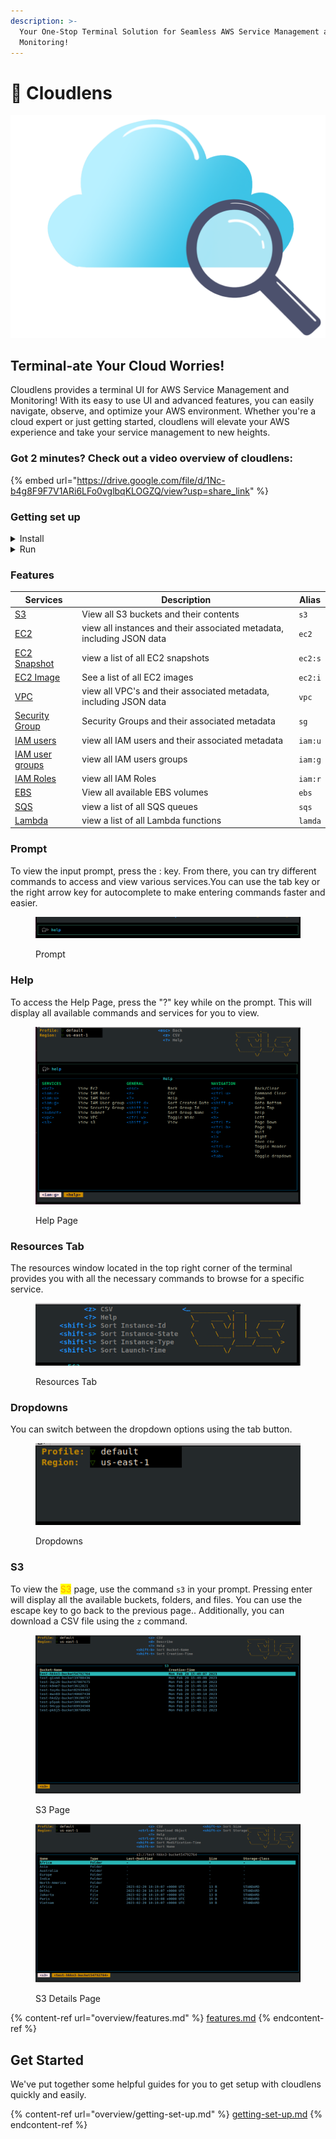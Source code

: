 ```yaml
---
description: >-
  Your One-Stop Terminal Solution for Seamless AWS Service Management and
  Monitoring!
---
```


# 👋 Cloudlens

![](<.gitbook/assets/cloudlens (2).png>)

## Terminal-ate Your Cloud Worries!

Cloudlens provides a terminal UI for AWS Service Management and Monitoring! With its easy to use UI and advanced features, you can easily navigate, observe, and optimize your AWS environment. Whether you're a cloud expert or just getting started, cloudlens will elevate your AWS experience and take your service management to new heights.

### Got 2 minutes? Check out a video overview of cloudlens:

{% embed url="https://drive.google.com/file/d/1Nc-b4g8F9F7V1ARi6LFo0vglbqKLOGZQ/view?usp=share_link" %}

### Getting set up

<details>

<summary>Install</summary>

```
brew install one2nc/cloudlens/cloudlens
```

</details>

<details>

<summary>Run</summary>

```
cloudlens
```

</details>

### Features

| Services                             | Description                                                           | Alias   |
| ------------------------------------ | --------------------------------------------------------------------- | ------- |
| [S3](./#s3)                          | View all S3 buckets and their contents                                | `s3`    |
| [EC2](./#ec2)                        | view all instances and their associated metadata, including JSON data | `ec2`   |
| [EC2 Snapshot](./#ec2-snapshot)      | view a list of all EC2 snapshots                                      | `ec2:s` |
| [EC2 Image](./#ec2-image)            | See a list of all EC2 images                                          | `ec2:i` |
| [VPC](./#vpc)                        | view all  VPC's and their associated metadata, including JSON data    | `vpc`   |
| [Security Group](./#security-group)  | Security Groups and their associated metadata                         | `sg`    |
| [IAM users](./#iam-users)            | view all IAM users and their associated metadata                      | `iam:u` |
| [IAM user groups](./#iam-user-group) | view all IAM users groups                                             | `iam:g` |
| [IAM Roles](./#iam-roles)            | view all IAM Roles                                                    | `iam:r` |
| [EBS](./#ebs)                        | View all available EBS volumes                                        | `ebs`   |
| [SQS](./#sqs)                        | view a list of all SQS queues                                         | `sqs`   |
| [Lambda](./#lambda)                  | view a list of all Lambda functions                                   | `lamda` |

### Prompt

To view the input prompt, press the  :  key. From there, you can try different commands to access and view various services.You can use the tab key or the right arrow key for autocomplete to make entering commands faster and easier.

<figure><img src=".gitbook/assets/image (4).png" alt="Prompt"><figcaption><p>Prompt</p></figcaption></figure>

### Help

To access the Help Page, press the "?" key while on the prompt. This will display all available commands and services for you to view.

<figure><img src=".gitbook/assets/image (1).png" alt="Help Page"><figcaption><p>Help Page</p></figcaption></figure>

### Resources Tab

The resources window located in the top right corner of the terminal provides you with all the necessary commands to browse for a specific service.

<figure><img src=".gitbook/assets/image (10).png" alt="Resources Tab"><figcaption><p>Resources Tab</p></figcaption></figure>

### Dropdowns

You can switch between the dropdown options using the tab button.

<figure><img src=".gitbook/assets/image (28).png" alt="Dropdowns"><figcaption><p>Dropdowns</p></figcaption></figure>

### S3

To view the <mark style="color:orange;">S3</mark> page, use the command `s3` in your prompt. Pressing enter will display all the available buckets, folders, and files. You can use the escape key to go back to the previous page.. Additionally, you can download a CSV file using the `z` command.

<figure><img src=".gitbook/assets/image (30).png" alt="S3 Page"><figcaption><p>S3 Page</p></figcaption></figure>

<figure><img src=".gitbook/assets/image (22).png" alt="S3 Details Page"><figcaption><p>S3 Details Page</p></figcaption></figure>

{% content-ref url="overview/features.md" %}
[features.md](overview/features.md)
{% endcontent-ref %}

## Get Started

We've put together some helpful guides for you to get setup with cloudlens quickly and easily.

{% content-ref url="overview/getting-set-up.md" %}
[getting-set-up.md](overview/getting-set-up.md)
{% endcontent-ref %}
